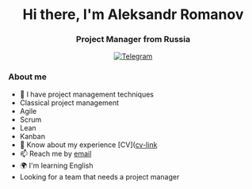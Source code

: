 <div id="header" align="center">
	<h1>Hi there, I'm Aleksandr Romanov</h1>
	<h3>Project Manager from Russia</h3>
<a href="https://t.me/Rivalishe">
		<img src="https://img.shields.io/badge/Telegram-blue?style=for-the-badge&logo=telegram&logoColor=white" alt="Telegram"/>
	</a>

</div>

### About me
- 🌱 I have project management techniques
- Classical project management
- Agile
- Scrum
- Lean
- Kanban
- 📄 Know about my experience [CV]([cv-link](https://krasnoyarsk.hh.ru/resume/f0749795ff0572e7ae0039ed1f335758676a52)
- 📫 Reach me by [email](mailto:king8@mail.ru)
- 🌍 I'm learning English
- Looking for a team that needs a project manager

<!--
**Rivalishe/Rivalishe** is a ✨ _special_ ✨ repository because its `README.md` (this file) appears on your GitHub profile.

Here are some ideas to get you started:

- 🔭 I’m currently working on ...
- 🌱 I’m currently learning ...
- 👯 I’m looking to collaborate on ...
- 🤔 I’m looking for help with ...
- 💬 Ask me about ...
- 📫 How to reach me: ...
- 😄 Pronouns: ...
- ⚡ Fun fact: ...
-->
